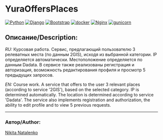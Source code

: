 # **YuraOffersPlaces**
[![Python](https://img.shields.io/badge/Python-3.10.6-lightgreen?logo=Python)](https://www.python.org/)
[![Django](https://img.shields.io/badge/Django-4.1.1-lightgreen?logo=Django)](https://www.djangoproject.com/)
[![Bootstrap](https://img.shields.io/badge/Bootstrap-5.2.1-lightgreen?logo=Bootstrap)](https://getbootstrap.com/)
[![docker](https://img.shields.io/badge/-Docker-464646?style=flat-square&logo=docker)](https://www.docker.com/)
[![Nginx](https://img.shields.io/badge/-NGINX-464646?style=flat-square&logo=NGINX)](https://nginx.org/ru/)
[![gunicorn](https://img.shields.io/badge/-gunicorn-464646?style=flat-square&logo=gunicorn)](https://gunicorn.org/)

## **Описание/Description:**
*RU:* Курсовая работа. Сервис, предлагающий пользователю 3 релеватных места (по данным 2GIS), исходя из выбранной категории. IP определяется автоматически. Местоположение определяется по данным Dadata. В сервисе также реализованы регистрация и авторизация, возможность редактирования профиля и просмотр 5 предыдущих запросов.

*EN:* Course work. A service that offers to the user 3 relevant places (according to service '2GIS'), based on the selected category. IP is determined automatically. The location is determined according to service 'Dadata'. The service also implements registration and authorization, the ability to edit profile and to view 5 previous requests.

---

### **Автор/Author:**
[Nikita Natalenko](https://github.com/kitahkitah/)
